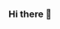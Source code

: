 ### Hi there 👋

<!--
**toddhodes/toddhodes** is a ✨ _special_ ✨ repository because its `README.md` (this file) appears on your GitHub profile.

Here are some ideas to get you started:

- 🔭 I’m currently working on fixing the Android infrastructure at Wish.com
- 💬 Ask me about the last 3 decades of computer science
- ⚡ Fun fact: I co-own a bar in Bloomington, the Orbit Room, with live music and pinball; I produce albums for Brave Scarecrowe (Americana), Outer Sounds (West coast world music), the Rabbit Hole Orchestra, and Quinn DeVeaux
